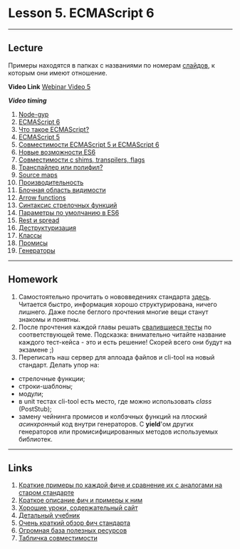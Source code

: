 # Lesson 5. ECMAScript 6

----
## Lecture

Примеры находятся в папках c названиями по номерам [слайдов](https://goo.gl/o8EP24), к которым они имеют отношение.

**Video Link** [Webinar Video 5](https://youtu.be/VzdSaYp5a4Q)

***Video timing***

1.	 [Node-gyp]( https://youtu.be/VzdSaYp5a4Q#t=30m10s) 
2.	[ECMAScript 6]( https://youtu.be/VzdSaYp5a4Q#t=34m56s) 
3.	[Что такое ECMAScript?]( https://youtu.be/VzdSaYp5a4Q#t=40m15s) 
4.	[ECMAScript 5]( https:/youtu.be/VzdSaYp5a4Q#t=40m50s) 
5.	[Совместимости ECMAScript 5 и ECMAScript 6]( https:/youtu.be/VzdSaYp5a4Q#t=41m16s) 
6.	[Новые возможности ES6]( https:/youtu.be/VzdSaYp5a4Q#t=45m12s) 
7.	[Совместимости c shims, transpilers, flags]( https:/youtu.be/VzdSaYp5a4Q#t=46m18s) 
8.	[Транспайлер или полифил?]( https:/youtu.be/VzdSaYp5a4Q#t=47m08s) 
9.	[Source maps]( https:/youtu.be/VzdSaYp5a4Q#t=48m55s) 
10.	[Производительность]( https:/youtu.be/VzdSaYp5a4Q#t=53m31s) 
11.	[Блочная область видимости]( https:/youtu.be/VzdSaYp5a4Q#t=54m41s) 
12.	[Arrow functions]( https://youtu.be/VzdSaYp5a4Q?t=4826) 
13.	[Синтаксис стрелочных функций]( https://youtu.be/VzdSaYp5a4Q?t=4899) 
14.	[Параметры по умолчанию в ES6]( https://youtu.be/VzdSaYp5a4Q?t=5451) 
15.	[Rest и spread]( https://youtu.be/VzdSaYp5a4Q?t=5676) 
16.	[Деструктуризация]( https://youtu.be/VzdSaYp5a4Q?t=6311) 
17.	[Классы]( https://youtu.be/VzdSaYp5a4Q?t=6912) 
18.	[Промисы]( https://youtu.be/VzdSaYp5a4Q?t=7510) 
19.	[Генераторы]( https://youtu.be/VzdSaYp5a4Q?t=8265)

----
## Homework

1. Самостоятельно прочитать о нововведениях стандарта [здесь](https://learn.javascript.ru/es-modern). Читается быстро, информация хорошо структурирована, ничего лишнего. Даже после беглого прочтения многие вещи станут знакомы и понятны.
2. После прочтения каждой главы решать [свалившиеся тесты](http://es6katas.org/) по соответствующей теме. Подсказка: внимательно читайте название каждого тест-кейса - это и есть решение! Скорей всего они будут на экзамене ;)
3. Переписать наш сервер для аплоада файлов и cli-tool на новый стандарт. Делать упор на:
 - стрелочные функции;
 - строки-шаблоны;
 - модули;
 - в unit тестах cli-tool есть место, где можно использовать *class* (PostStub);
 - замену чейнинга промисов и колбэчных функций на *плоский асинхронный* код внутри генераторов. С **yield**'ом других генераторов или промисифицированных методов используемых библиотек.

----
## Links

1. [Краткие примеры по каждой фиче и сравнение их с аналогами на старом стандарте](http://es6-features.org/)
2. [Краткое описание фич и примеры к ним](https://github.com/lukehoban/es6features)
3. [Хорошие уроки, содержательный сайт](https://egghead.io/courses/learn-es6-ecmascript-2015)
4. [Детальный учебник](http://exploringjs.com/es6/)
5. [Очень краткий обзор фич стандарта](http://css-live.ru/articles/obzor-es6-v-350-punktax.html)
6. [Огромная база полезных ресурсов](https://github.com/ericdouglas/ES6-Learning)
7. [Табличка совместимости](https://kangax.github.io/compat-table/es6/)
